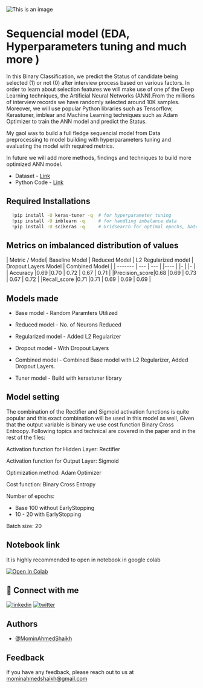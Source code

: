 ![This is an image](https://media1.giphy.com/media/wp0PWXANZck7BHr0TF/giphy.gif)
# Sequencial model (EDA, Hyperparameters tuning and much more )

In this Binary Classification, we predict the Status of candidate being selected (1) or not (0) after interview process based on various factors. In order to learn about selection features we will make use of one pf the Deep Learning techniques, the Artificial Neural Networks (ANN).From the millions of interview records we have randomly selected around 10K samples. Moreover, we will use popular Python libraries such as Tensorflow, Kerastuner, imblear and Machine Learning techniques such as Adam Optimizer to train the ANN model and predict the Status.

My gaol was to build a full fledge sequencial model from Data preprocessing to model building with hyperparameters tuning and evaluating the model with required metrics.

In future we will add more methods, findings and techniques to build more optimized ANN model.

- Dataset - [Link](https://github.com/MominAhmedShaikh/Artificial-neural-netwrok-ANN-/tree/main/dataset)
- Python Code - [Link](https://pages.github.com/)
## Required Installations


```bash
  !pip install -U keras-tuner -q  # for hyperparameter tuning
  !pip install -U imblearn -q     # for handling imbalance data
  !pip install -U scikeras -q     # Gridsearch for optimal epochs, batch size and much more
```
    


## Metrics on imbalanced distribution of values


| Metric / Model| Baseline Model | Reduced Model | L2 Regularized model | Dropout Layers Model | Combined Model |
| -------       | ---            | ---           | |----                | |-                   | |-             |
| Accuracy      |0.69            |0.70           | 0.72                 | 0.67                 | 0.71           |
|Precision_score|0.68            |0.69           | 0.73                 | 0.67                 | 0.72           |
|Recall_score   |0.71            |0.71           | 0.69                 | 0.69                 | 0.69           |




## Models made

- Base model - Random Paramters Utilized

- Reduced model - No. of Neurons Reduced

- Regularized model - Added L2 Regularizer

- Dropout model - With Dropout Layers

- Combined model - Combined Base model with L2 Regularizer, Added Dropout Layers.

- Tuner model - Build with kerastuner library



## Model setting

The combination of the Rectifier and Sigmoid activation functions is quite popular and this exact combination will be used in this model as well, Given that the output variable is binary we use cost function Binary Cross Entroopy. Following topics and technical are covered in the paper and in the rest of the files:

Activation function for Hidden Layer: Rectifier

Activation function for Output Layer: Sigmoid

Optimization method: Adam Optimizer

Cost function: Binary Cross Entropy

Number of epochs: 
 - Base 100 without EarlyStopping
 - 10 - 20 with EarlyStopping

Batch size: 20

## Notebook link
It is highly recommended to open in notebook in google colab

[![Open In Colab](https://colab.research.google.com/assets/colab-badge.svg)](https://colab.research.google.com/github/MominAhmedShaikh/Artificial-neural-netwrok-ANN-/blob/main/ANN_model.ipynb)
## 🔗 Connect with me
[![linkedin](https://img.shields.io/badge/linkedin-0A66C2?style=for-the-badge&logo=linkedin&logoColor=white)](https://www.linkedin.com/in/momin-ahmed-shaikh/)
[![twitter](https://img.shields.io/badge/twitter-1DA1F2?style=for-the-badge&logo=twitter&logoColor=white)](https://twitter.com/iammomin139)


## Authors

- [@MominAhmedShaikh](https://github.com/MominAhmedShaikh)


## Feedback

If you have any feedback, please reach out to us at mominahmedshaikh@gmail.com

